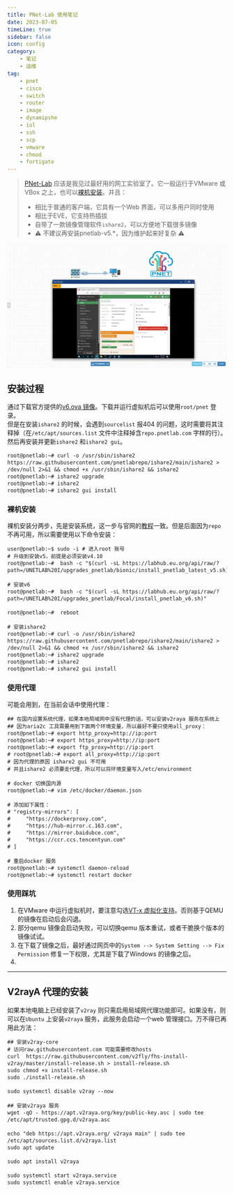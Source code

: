 ```yaml
---
title: PNet-Lab 使用笔记 
date: 2023-07-05
timeLine: true
sidebar: false  
icon: config
category:  
    - 笔记  
    - 运维      
tag:   
    - pnet  
    - cisco  
    - switch  
    - router  
    - image  
    - dynamipshe  
    - iol  
    - ssh  
    - scp  
    - vmware  
    - chmod  
    - fortigate
---  
```


> [PNet-Lab](https://www.pnetlab.com/) 应该是我见过最好用的网工实验室了。它一般运行于VMware 或VBox 之上，也可以[裸机安装](https://www.pnetlab.com/pages/documentation?slug=install-bare-metal)。并且：  
> - 相比于普通的客户端，它具有一个Web 界面，可以多用户同时使用  
> - 相比于EVE，它支持热插拔   
> - 自带了一款镜像管理软件`ishare2`，可以方便地下载很多镜像  
> - ⚠ 不建议再安装pnetlab-v5.*，因为维护起来好复杂 ⚠


![](./img/demo.png)   

## 安装过程  

通过下载官方提供的[v6.ova 镜像](https://labhub.eu.org/api/raw/?path=/UNETLAB%20I/OVA/PNETLab-6.ova)。下载并运行虚拟机后可以使用`root/pnet` 登录。  
但是在安装`ishare2` 的时候，会遇到`sourcelist` 报404 的问题，这时需要将其注释掉（在`/etc/apt/sources.list` 文件中注释掉含`repo.pnetlab.com` 字样的行）。  
然后再安装并更新`ishare2` 和`ishare2 gui`。    
```shell
root@pnetlab:~# curl -o /usr/sbin/ishare2 https://raw.githubusercontent.com/pnetlabrepo/ishare2/main/ishare2 > /dev/null 2>&1 && chmod +x /usr/sbin/ishare2 && ishare2  
root@pnetlab:~# ishare2 upgrade  
root@pnetlab:~# ishare2  
root@pnetlab:~# ishare2 gui install
```

### 裸机安装  
裸机安装分两步，先是安装系统，这一步与官网的[教程](https://www.pnetlab.com/pages/documentation?slug=install-bare-metal)一致。但是后面因为`repo` 不再可用，所以需要使用以下命令安装：  
```shell  
user@pnetlab:~$ sudo -i # 进入root 账号  
# 升级到安装v5，前提是必须安装v4.10  
root@pnetlab:~#  bash -c "$(curl -sL https://labhub.eu.org/api/raw/?path=/UNETLAB%20I/upgrades_pnetlab/bionic/install_pnetlab_latest_v5.sh)" 

# 安装v6
root@pnetlab:~#  bash -c "$(curl -sL https://labhub.eu.org/api/raw/?path=/UNETLAB%20I/upgrades_pnetlab/Focal/install_pnetlab_v6.sh)" 

root@pnetlab:~#  reboot  

# 安装ishare2  
root@pnetlab:~# curl -o /usr/sbin/ishare2 https://raw.githubusercontent.com/pnetlabrepo/ishare2/main/ishare2 > /dev/null 2>&1 && chmod +x /usr/sbin/ishare2 && ishare2  
root@pnetlab:~# ishare2 upgrade  
root@pnetlab:~# ishare2  
root@pnetlab:~# ishare2 gui install
```  

### 使用代理  
可能会用到，在当前会话中使用代理：  
```shell  
## 在国内设置系统代理，如果本地局域网中没有代理的话，可以安装v2raya 服务在系统上  
## 因为aria2c 工具需要用到下面两个环境变量，所以最好不要只使用all_proxy：  
root@pnetlab:~# export http_proxy=http://ip:port 
root@pnetlab:~# export https_proxy=http://ip:port 
root@pnetlab:~# export ftp_proxy=http://ip:port 
# root@pnetlab:~# export all_proxy=http://ip:port  
# 因为代理的原因 ishare2 gui 不可用  
# 并且ishare2 必须要走代理，所以可以将环境变量写入/etc/environment

# docker 切换国内源  
root@pnetlab:~# vim /etc/docker/daemon.json

# 添加如下属性：  
# "registry-mirrors": [
#     "https://dockerproxy.com",
#     "https://hub-mirror.c.163.com",
#     "https://mirror.baidubce.com",
#     "https://ccr.ccs.tencentyun.com"
# ]

# 重启docker 服务
root@pnetlab:~# systemctl daemon-reload
root@pnetlab:~# systemctl restart docker
```


### 使用踩坑  
1. 在VMware 中运行虚拟机时，要注意勾选[VT-x 虚拟化支持](https://www.pnetlab.com/pages/documentation?slug=install-PNETlab)。否则基于QEMU 的镜像在启动后会闪退。  
2. 部分qemu 镜像会启动失败，可以切换qemu 版本重试，或者干脆换个版本的镜像试试。  
3. 在下载了镜像之后，最好通过网页中的`System --> System Setting --> Fix Permission` 修复一下权限，尤其是下载了Windows 的镜像之后。  
4. 

-----  

## V2rayA 代理的安装  
如果本地电脑上已经安装了`v2ray` 则只需启用局域网代理功能即可。如果没有，则可以在`Ubuntu` 上安装`v2raya` 服务，此服务会启动一个web 管理接口。万不得已再用此方法：    
```shell  
## 安装v2ray-core  
# 访问raw.githubusercontent.com 可能需要修改hosts  
curl  https://raw.githubusercontent.com/v2fly/fhs-install-v2ray/master/install-release.sh > install-release.sh
sudo chmod +x install-release.sh
sudo ./install-release.sh

sudo systemctl disable v2ray --now  

## 安装v2raya 服务
wget -qO - https://apt.v2raya.org/key/public-key.asc | sudo tee /etc/apt/trusted.gpg.d/v2raya.asc  

echo "deb https://apt.v2raya.org/ v2raya main" | sudo tee /etc/apt/sources.list.d/v2raya.list
sudo apt update

sudo apt install v2raya

sudo systemctl start v2raya.service
sudo systemctl enable v2raya.service
```